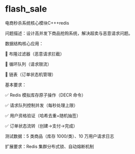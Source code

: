# flash_sale

电商秒杀系统核心模块C+++redis

问题描述：设计高并发下商品抢购系统，解决超卖与恶意请求问题。

数据结构核心应用：

 布隆过滤器（恶意请求拦截）

 循环队列（请求限流）

 链表（订单状态机管理）

基本要求：

✅ Redis 模拟库存原子操作（DECR 命令）

✅ 请求队列控制并发（每秒处理上限）

✅ 用户资格验证（哈希去重+随机抽签）

✅ 订单状态流转（创建→支付→完成）

测试数据：5 类商品（库存 1000/类）、10 万用户请求日志

扩展要求：Redis 集群分布式锁、自动熔断机制


